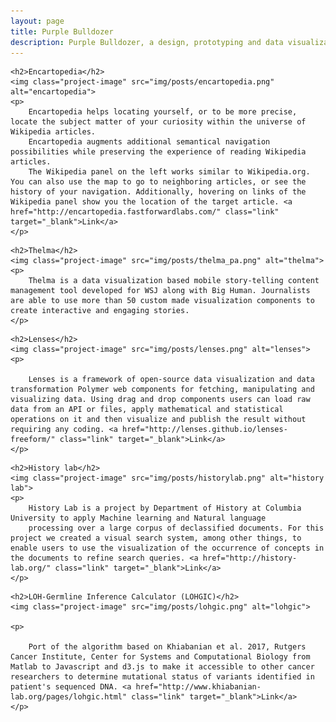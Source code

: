 ```yaml
---
layout: page
title: Purple Bulldozer
description: Purple Bulldozer, a design, prototyping and data visualization studio
---
```


<div class="project">

	<h2>Encartopedia</h2>
	<img class="project-image" src="img/posts/encartopedia.png" alt="encartopedia">
	<p>
		Encartopedia helps locating yourself, or to be more precise, locate the subject matter of your curiosity within the universe of Wikipedia articles.
		Encartopedia augments additional semantical navigation possibilities while preserving the experience of reading Wikipedia articles.
		The Wikipedia panel on the left works similar to Wikipedia.org. You can also use the map to go to neighboring articles, or see the history of your navigation. Additionally, hovering on links of the Wikipedia panel show you the location of the target article. <a href="http://encartopedia.fastforwardlabs.com/" class="link" target="_blank">Link</a>
	</p>
</div>

<div class="project">

	<h2>Thelma</h2>
	<img class="project-image" src="img/posts/thelma_pa.png" alt="thelma">
	<p>
		Thelma is a data visualization based mobile story-telling content management tool developed for WSJ along with Big Human. Journalists are able to use more than 50 custom made visualization components to create interactive and engaging stories.
	</p>

</div>
<div class="project">

	<h2>Lenses</h2>
	<img class="project-image" src="img/posts/lenses.png" alt="lenses">
	<p>

		Lenses is a framework of open-source data visualization and data transformation Polymer web components for fetching, manipulating and visualizing data. Using drag and drop components users can load raw data from an API or files, apply mathematical and statistical operations on it and then visualize and publish the result without requiring any coding. <a href="http://lenses.github.io/lenses-freeform/" class="link" target="_blank">Link</a>
	</p>

</div>
<div class="project">

	<h2>History lab</h2>
	<img class="project-image" src="img/posts/historylab.png" alt="history lab">
	<p>
		History Lab is a project by Department of History at Columbia University to apply Machine learning and Natural language
		processing over a large corpus of declassified documents. For this project we created a visual search system, among other things, to enable users to use the visualization of the occurrence of concepts in the documents to refine search queries. <a href="http://history-lab.org/" class="link" target="_blank">Link</a>
	</p>

</div>
<div class="project">

	<h2>LOH-Germline Inference Calculator (LOHGIC)</h2>
	<img class="project-image" src="img/posts/lohgic.png" alt="lohgic">

	<p>

		Port of the algorithm based on Khiabanian et al. 2017, Rutgers Cancer Institute, Center for Systems and Computational Biology from Matlab to Javascript and d3.js to make it accessible to other cancer researchers to determine mutational status of variants identified in patient's sequenced DNA. <a href="http://www.khiabanian-lab.org/pages/lohgic.html" class="link" target="_blank">Link</a>
	</p>
</div>

